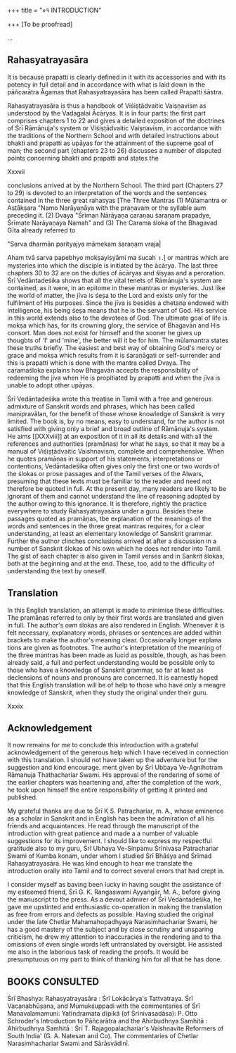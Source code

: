 +++
title = "०१ INTRODUCTION"

+++
[To be proofread]

...


## Rahasyatrayasāra
It is because prapatti is clearly defined in it with its accessories and with its potency in full detail and in accordance with what is laid down in the pāñcarātra Āgamas that Rahasyatrayasāra has been called Prapatti śāstra.

Rahasyatrayasāra is thus a handbook of Viśiṣṭādvaitic Vaiṣṇavism as understood by the Vadagalai Ācāryas. It is in four parts: the first part comprises chapters 1 to 22 and gives a detailed exposition of the doctrines of Śrī Rāmānuja's system or Viśiṣṭādvaitic Vaiṣṇavism, in accordance with the traditions of the Northern School and with detailed instructions about bhakti and prapatti as upāyas for the attainment of the supreme goal of man; the second part (chapters 23 to 26) discusses a number of disputed points concerning bhakti and prapatti and states the

Xxxvii

conclusions arrived at by the Northern School. The third part (Chapters 27 to 29) is devoted to an interpretation of the words and the sentences contained in the three great rahasyas [The Three Mantras (1) Mūlamantra or Aṣṭākṣara "Namo Narāyaṇāya with the praṇavam or the syllable aum preceding it. (2) Dvaya "Śrīman Nārāyaṇa caraṇau śaraṇam prapadye, Śrīmate Narāyaṇaya Namah" and (3) The Carama śloka of the Bhagavad Gīta already referred to

"Sarva dharmān parityajya māmekam śaraṇam vraja|

Aham tvā sarva papebhyo mokṣayiṣyāmi ma śucah ॥.] or mantras which are mysteries into which the disciple is initiated by the ācārya. The last three chapters 30 to 32 are on the duties of ācāryas and śiṣyas and a peroration. Śrī Vedāntadeśika shows that all the vital tenets of Rāmānuja's system are contained, as it were, in an epitome in these mantras or mysteries. Just like the world of matter, the jīva is śeṣa to the Lord and exists only for the fulfilment of His purposes. Since the jīva is besides a chetana endowed with intelligence, his being śeṣa means that he is the servant of God. His service in this world extends also to the devotees of God. The ultimate goal of life is mokṣa which has, for its crowning glory, the service of Bhagavān and His consort. Man does not exist for himself and the sooner he gives up thougbts of 'I' and 'mine', the better will it be for him. The mūlamantra states these truths briefly. The easiest and best way of obtaining God's mercy or grace and mokṣa which results from it is śaraṇāgati or self-surrender and this is prapatti which is done with the mantra called Dvaya. The caramaśloka explains how Bhagavān accepts the responsibility of redeeming the jiva when He is propitiated by prapatti and when the jīva is unable to adopt other upāyas.

Śrī Vedāntadeśika wrote this treatise in Tamil with a free and generous admixture of Sanskrit words and phrases, which has been called maṇipravălan, for the benefit of those whose knowledge of Sanskrit is very limited. The booķ is, by no means, easy to understand, for the author is not satisfied with giving only a brief and broad outline of Rāmānuja's system. He aims [[XXXviii]] at an exposition of it in all its details and with all the references and authorities (pramānas) for what he says, so that it may be a manual of Viśiṣṭādvaitic Vaishnavism, complete and comprehensive. When he quotes pramāṇas in support of his statements, interpretations or contentions, Vedāntadeśika often gives only the first one or two words of the ślokas or prose passages and of the Tamil verses of the Alwars, presuming that these texts must be familiar to the reader and need not therefore be quoted in full. At the present day, many readers are likely to be ignorant of them and cannot understand the line of reasoning adopted by the author owing to this ignorance. It is therefore, rightly the practice everywhere to study Rahasyatrayasāra under a guru. Besides these passages quoted as pramāṇas, tbe explanation of the meanings of the words and sentences in the three great mantras requires, for a clear understanding, at least an elementary knowledge of Sanskrit grammar. Further the author clinches conclusions arrived at after a discussion in a number of Sanskrit ślokas of his own which he does not render into Tamil. The gist of each chapter is also given in Tamil verses and in Sankrit ślokas, both at the beginning and at the end. These, too, add to the difficulty of understanding the text by oneself.


## Translation
In this English translation, an attempt is made to minimise these difficulties. The pramāṇas referred to only by their first words are translated and given in full. The author's own ślokas are also rendered in English. Whenever it is felt necessary, explanatory words, phrases or sentences are added within brackets to make the author's meaning clear. Occasionally longer explana tions are given as footnotes. The author's interpretation of the meaning of the three mantras has been made as lucid as possible, though, as has been already said, a full and perfect understanding would be possible only to those who have a knowledge of Sanskrit grammar, so far at least as declensions of nouns and pronouns are concerned. It is earnestly hoped that this English translation will be of help to those who have only a meagre knowledge of Sanskrit, when they study the original under their guru.

Xxxix

## Acknowledgement

It now remains for me to conclude this introduction with a grateful acknowledgement of the generous help which I have received in connection with this translation. I should not have taken up the adventure but for the suggestion and kind encourage. ment given by Śrī Ubbaya Ve-Agnihotram Rāmanuja Thathachariar Swami. His approval of the rendering of some of the earlier chapters was heartening and, after the completion of the work, he took upon himself the entire responsibility of getting it printed and published.

My grateful thanks are due to Śrī K S. Patrachariar, m. A., whose eminence as a scholar in Sanskrit and in English has been the admiration of all his friends and acquaintances. He read through the manuscript of the introduction with great patience and made a a number of valuable suggestions for its improvement. I should like to express my respectful gratitude also to my guru, Śrī Ubhaya Ve-Sinpamu Śrīnivasa Patrachariar Swami of Kumba konam, under whom I studied Śrī Bhāśya and Śrīmad Rahasyatrayasāra. He was kind enough to hear me translate the introduction orally into Tamil and to correct several errors that had crept in.

I consider myself as baving been lucky in having sought the assistance of my esteemed friend, Śrī G. K. Rangaswami Ayyaṅgār, M. A., before giving the manuscript to the press. As a devout admirer of Śrī Vedāntadeśika, he gave me upstinted and enthusiastic co-operation in making the translation as free from errors and defects as possible. Having studied the original under the late Chetlar Mahamahopadhyaya Narasimhachariar Swami, he has a good mastery of the subject and by close scrutiny and unsparing criticism, he drew my attention to inaccuracies in the rendering and to the omissions of even single words left untranslated by oversigbt. He assisted me also in the laborious task of reading the proofs. It would be presumptuous on my part to think of thanking him for all that he has done.

## BOOKS CONSULTED

Śrī Bhashya: Rahasyatrayasāra : Śrī Lokācārya's Tattvatraya. Śrī Vacanabhūṣana, and Mumukṣuppadi with the commentaries of Śrī Manavalamamuni: Yatīndramata dīpikā (of Śrīnivasadāsa): P. Otto Schroder's Introduction to Pāñcarātra and the Ahirbudhnya Samhitā : Ahirbudhnya Samhitā : Śrī T. Rajagopalachariar's Vaishnavite Reformers of South India' (G. A. Natesan and Co). The commentaries of Chetlar Narasimhachariar Swami and Sārāsvādinī.
